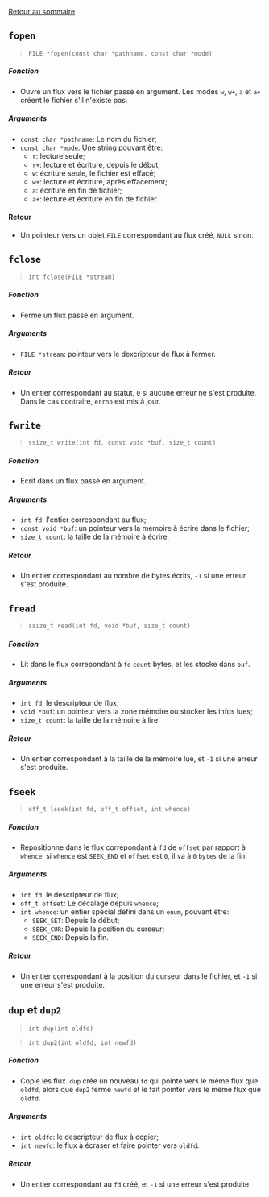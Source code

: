 <a href="http://skutnik.iiens.net/cours/OSS">Retour au sommaire</a>

## `fopen`

> `FILE *fopen(const char *pathname, const char *mode)`

##### Fonction
- Ouvre un flux vers le fichier passé en argument. Les modes `w`, `w+`, `a` et `a+` créent le fichier s'il n'existe pas.

##### Arguments
- `const char *pathname`: Le nom du fichier;
- `const char *mode`: Une string pouvant être:
    - `r`: lecture seule;
    - `r+`: lecture et écriture, depuis le début;
    - `w`: écriture seule, le fichier est effacé;
    - `w+`: lecture et écriture, après effacement;
    - `a`: écriture en fin de fichier;
    - `a+`: lecture et écriture en fin de fichier.

#### Retour
- Un pointeur vers un objet `FILE` correspondant au flux créé, `NULL` sinon.

## `fclose`

> `int fclose(FILE *stream)`

##### Fonction
- Ferme un flux passé en argument.

##### Arguments
- `FILE *stream`: pointeur vers le dexcripteur de flux à fermer.

##### Retour
- Un entier correspondant au statut, `0` si aucune erreur ne s'est produite. Dans le cas contraire, `errno` est mis à jour.

## `fwrite`

> `ssize_t write(int fd, const void *buf, size_t count)`

##### Fonction
- Écrit dans un flux passé en argument.

##### Arguments
- `int fd`: l'entier correspondant au flux;
- `const void *buf`: un pointeur vers la mémoire à écrire dans le fichier;
- `size_t count`: la taille de la mémoire à écrire.

##### Retour
- Un entier correspondant au nombre de bytes écrits, `-1` si une erreur s'est produite.

## `fread`

> `ssize_t read(int fd, void *buf, size_t count)`

##### Fonction
- Lit dans le flux correpondant à `fd` `count` bytes, et les stocke dans `buf`.

##### Arguments
- `int fd`: le descripteur de flux;
- `void *buf`: un pointeur vers la zone mémoire où stocker les infos lues;
- `size_t count`: la taille de la mémoire à lire.

##### Retour
- Un entier correspondant à la taille de la mémoire lue, et `-1` si une erreur s'est produite.

## `fseek`

> `off_t lseek(int fd, off_t offset, int whence)`

##### Fonction
- Repositionne dans le flux correpondant à `fd` de `offset` par rapport à `whence`: si `whence` est `SEEK_END` et `offset` est `0`, il va à `0` `bytes` de la fin.

##### Arguments
- `int fd`: le descripteur de flux;
- `off_t offset`: Le décalage depuis `whence`;
- `int whence`: un entier spécial défini dans un `enum`, pouvant être:
    - `SEEK_SET`: Depuis le début;
    - `SEEK_CUR`: Depuis la position du curseur;
    - `SEEK_END`: Depuis la fin.

##### Retour
- Un entier correspondant à la position du curseur dans le fichier, et `-1` si une erreur s'est produite.

## `dup` et `dup2`

> `int dup(int oldfd)`

> `int dup2(int oldfd, int newfd)`

##### Fonction
- Copie les flux. `dup` crée un nouveau `fd` qui pointe vers le même flux que `oldfd`, alors que `dup2` ferme `newfd` et le fait pointer vers le même flux que `oldfd`.

##### Arguments
- `int oldfd`: le descripteur de flux à copier;
- `int newfd`: le flux à écraser et faire pointer vers `oldfd`.

##### Retour
- Un entier correspondant au `fd` créé, et `-1` si une erreur s'est produite.
